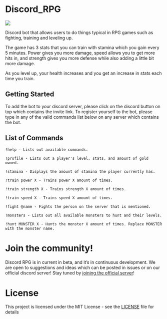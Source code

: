# Discord_RPG

[<img src="https://discordapp.com/api/guilds/449610753566048277/widget.png?style=shield">](https://discord.gg/3Gq4kAr)

Discord bot that allows users to do things typical in RPG games such as fighting, training and leveling up.

The game has 3 stats that you can train with stamina which you gain every 5 minutes. Power gives you more damage, speed allows you to get more hits in, and strength gives you more defense while also adding a little bit more damage. 

As you level up, your health increases and you get an increase in stats each time you train.

## Getting Started

To add the bot to your discord server, please click on the discord button on top which contains the invite link. To register yourself to the bot, please type in any of the valid commands list below on any server which contains the bot.

## List of Commands
```
!help - Lists out available commands.
```
```
!profile - Lists out a player's level, stats, and amount of gold owned.
```

```
!stamina - Displays the amount of stamina the player currently has.
```

```
!train power X - Trains power X amount of times.
```

```
!train strength X - Trains strength X amount of times.
```

```
!train speed X - Trains speed X amount of times. 
```

```
!fight @name - Fights the person on the server that is mentioned.
```

```
!monsters - Lists out all available monsters to hunt and their levels.
```

```
!hunt MONSTER X - Hunts the monster X amount of times. Replace MONSTER with the monster name.
```

# Join the community!

Discord RPG is in current in beta, and it’s in continuous development. We are open to suggestions and ideas which can be posted in issues or on our official discord server! Stay tuned by [joining the official server](https://discord.gg/3Gq4kAr)!

# License

This project is licensed under the MIT License - see the [LICENSE](LICENSE) file for details
